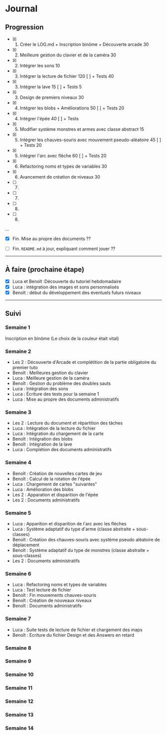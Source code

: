 # Journal

## Progression

* [x] 1. Créer le LOG.md + Inscription binôme + Découverte arcade      30
* [x] 2. Meilleure gestion du clavier et de la caméra                  30
* [x] 2. Intégrer les sons                                             10
* [x] 3. Intégrer la lecture de fichier                                120 [ ] + Tests 40
* [x] 3. Intégrer la lave                                              15  [ ] + Tests 5
* [x] 3. Design de premiers niveaux                                    30
* [x] 4. Intégrer les blobs + Améliorations                            50  [ ] + Tests 20
* [x] 4. Intégrer l'épée                                               40  [ ] + Tests 
* [x] 5. Modifier système monstres et armes avec classe abstract       15
* [x] 5. Intégrer les chauves-souris avec mouvement pseudo-aléatoire   45  [ ] + Tests 20
* [x] 5. Intégrer l'arc avec flèche                                    60  [ ] + Tests 20
* [x] 6. Refactoring noms et types de variables                        30
* [x] 6. Avancement de création de niveaux                             30
* [ ] 7. 
* [ ] 7. 
* [ ] 8. 
* [ ] 8. 
...
* [x] Fin. Mise au propre des documents                                ??
* [ ] Fin. `README.md` à jour, expliquant comment jouer                ??


---

## À faire (prochaine étape)

* [x] Luca et Benoît :Découverte du tutoriel hebdomadaire 
* [x] Luca : intégration des images et sons personnalisés
* [x] Benoît : début du développement des éventuels futurs niveaux

---

## Suivi

### Semaine 1
Inscription en binôme (Le choix de la couleur était vital)

### Semaine 2
* Les 2 : Découverte d'Arcade et complétition de la partie obligatoire du premier tuto
* Benoît : Meilleures gestion du clavier
* Luca : Meilleure gestion de la caméra
* Benoît : Gestion du problème des doubles sauts
* Luca : Intégration des sons
* Luca : Écriture des tests pour la semaine 1
* Luca : Mise au propre des documents administratifs

### Semaine 3
* Les 2 : Lecture du document et répartition des tâches
* Luca : Intégration de la lecture du fichier
* Luca : Intégration du chargement de la carte
* Benoît : Intégration des blobs
* Benoît : Intégration de la lave
* Luca : Complétion des documents administratifs

### Semaine 4
* Benoît : Création de nouvelles cartes de jeu
* Benoît : Calcul de la rotation de l'épée
* Luca : Chargement de cartes "suivantes"
* Luca : Amélioration des blobs
* Les 2 : Apparation et disparition de l'épée
* Les 2 : Documents administratifs

### Semaine 5
* Luca : Apparition et disparition de l'arc avec les flèches
* Luca : Système adaptatif du type d'arme (classe abstraite + sous-classes)
* Benoît : Création des chauves-souris avec système pseudo aléatoire de déplacement
* Benoît : Système adaptatif du type de monstres (classe abstraite + sous-classes)
* Les 2 : Documents administratifs

### Semaine 6
* Luca : Refactoring noms et types de variables
* Luca : Test lecture de fichier
* Benoît : Fin mouvements chauves-souris
* Benoît : Création de nouveaux niveaux
* Benoît : Documents administratifs

### Semaine 7
* Luca : Suite tests de lecture de fichier et chargement des maps
* Benoît : Ecriture du fichier Design et des Answers en retard

### Semaine 8


### Semaine 9

### Semaine 10

### Semaine 11

### Semaine 12

### Semaine 13

### Semaine 14